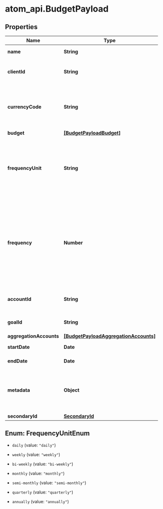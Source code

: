 # atom_api.BudgetPayload

## Properties
Name | Type | Description | Notes
------------ | ------------- | ------------- | -------------
**name** | **String** | Name of the budget | 
**clientId** | **String** | The ID of the client the budget belongs to | 
**currencyCode** | **String** | Alphabetic currency code for the base currency of the budget, limited to 3 characters. | 
**budget** | [**[BudgetPayloadBudget]**](BudgetPayloadBudget.md) |  | 
**frequencyUnit** | **String** | Frequency of the budget. Value may be daily, weekly, bi-weekly, monthly, semi-monthly, quarterly, or annually | 
**frequency** | **Number** | Number of frequency_unit between each budget. For example, if the frequency_unit is weekly and the frequency is 2, this means the budget occurs every two weeks. Default is 1 | [optional] 
**accountId** | **String** | The ID of the account the budget belongs to | [optional] 
**goalId** | **String** | The ID of a goal mapped to the budget | [optional] 
**aggregationAccounts** | [**[BudgetPayloadAggregationAccounts]**](BudgetPayloadAggregationAccounts.md) |  | [optional] 
**startDate** | **Date** | The start date for the budget | [optional] 
**endDate** | **Date** | The end date for the budget | [optional] 
**metadata** | **Object** | Custom information associated with the budget in the format key:value | [optional] 
**secondaryId** | [**SecondaryId**](SecondaryId.md) |  | [optional] 


<a name="FrequencyUnitEnum"></a>
## Enum: FrequencyUnitEnum


* `daily` (value: `"daily"`)

* `weekly` (value: `"weekly"`)

* `bi-weekly` (value: `"bi-weekly"`)

* `monthly` (value: `"monthly"`)

* `semi-monthly` (value: `"semi-monthly"`)

* `quarterly` (value: `"quarterly"`)

* `annually` (value: `"annually"`)




